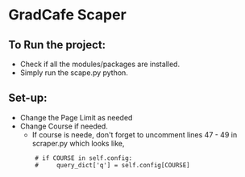 # GradCafe Scaper

## To Run the project:
- Check if all the modules/packages are installed.
- Simply run the scape.py python.

## Set-up:
- Change the Page Limit as needed
- Change Course if needed.
    - If course is neede, don't forget to uncomment lines 47 - 49 in scraper.py which looks like,
    ```
        # if COURSE in self.config:
        #     query_dict['q'] = self.config[COURSE]
    ```